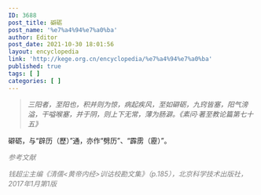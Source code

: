 ```yaml
---
ID: 3688
post_title: 礔砺
post_name: '%e7%a4%94%e7%a0%ba'
author: Editor
post_date: 2021-10-30 18:01:56
layout: encyclopedia
link: 'http://kege.org.cn/encyclopedia/%e7%a4%94%e7%a0%ba'
published: true
tags: [ ]
categories: [ ]
---
```

<blockquote><em>三阳者，至阳也，积并则为惊，病起疾风，至如礔砺，九窍皆塞，阳气滂溢，干嗌喉塞，并于阴，则上下无常，薄为肠澼。《素问·著至教论篇第七十五》</em></blockquote>
礔砺，与“辟历（歷）”通，亦作“劈历”、“霹雳（靂）”。

<span style="color: #808080;"><em>参考文献</em></span>

<span style="color: #808080;"><em>钱超尘主编《清儒&lt;黄帝内经&gt;训诂校勘文集》（p.185），北京科学技术出版社，2017年1月第1版</em></span>
